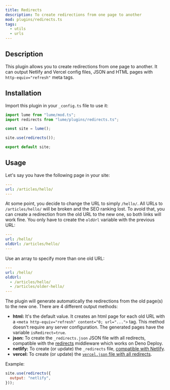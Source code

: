 ```yaml
---
title: Redirects
description: To create redirections from one page to another
mod: plugins/redirects.ts
tags:
  - utils
  - urls
---
```


## Description

This plugin allows you to create redirections from one page to another. It can
output Netlify and Vercel config files, JSON and HTML pages with
`http-equiv="refresh"` meta tags.

## Installation

Import this plugin in your `_config.ts` file to use it:

```js
import lume from "lume/mod.ts";
import redirects from "lume/plugins/redirects.ts";

const site = lume();

site.use(redirects());

export default site;
```

## Usage

Let's say you have the following page in your site:

```yml
---
url: /articles/hello/
---
```

At some point, you decide to change the URL to simply `/hello/`. All URLs to
`/articles/hello/` will be broken and the SEO ranking lost. To avoid that, you
can create a redirection from the old URL to the new one, so both links will
work fine. You only have to create the `oldUrl` variable with the previous URL:

```yml
---
url: /hello/
oldUrl: /articles/hello/
---
```

Use an array to specify more than one old URL:

```yml
---
url: /hello/
oldUrl:
  - /articles/hello/
  - /articles/older-hello/
---
```

The plugin will generate automatically the redirections from the old page(s) to
the new one. There are 4 different output methods:

- **html:** It's the default value. It creates an html page for each old URL
  with a `<meta http-equiv="refresh" content="0; url="...">` tag. This method
  doesn't require any server configuration. The generated pages have the
  variable `isRedirect=true`.
- **json:** To create the `_redirects.json` JSON file with all redirects,
  compatible with the [redirects](../plugins/redirects-middleware.md) middleware
  which works on Deno Deploy.
- **netlify:** To create (or update) the `_redirects` file,
  [compatible with Netlify](https://docs.netlify.com/routing/redirects/).
- **vercel:** To create (or update) the
  [`vercel.json` file with all redirects](https://vercel.com/docs/projects/project-configuration#redirects).

Example:

```js
site.use(redirects({
  output: "netlify",
}));
```
